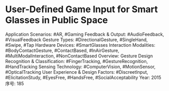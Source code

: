 # User-Defined Game Input for Smart Glasses in Public Space

Application Scenarios: #AR, #Gaming
Feedback & Output: #AudioFeedback, #VisualFeedback
Gesture Types: #DirectionalGesture, #SingleHand, #Swipe, #Tap
Hardware Devices: #SmartGlasses
Interaction Modalities: #BodyContactGesture, #ContactBased, #InAirGesture, #MultiModalInteraction, #NonContactBased
Overview: Gesture Design
Recognition & Classification: #FingerTracking, #GestureRecognition, #HandTracking
Sensing Technology: #ComputerVision, #MotionSensor, #OpticalTracking
User Experience & Design Factors: #DiscreetInput, #ElicitationStudy, #EyesFree, #HandsFree, #SocialAcceptability
Year: 2015
序号: 185